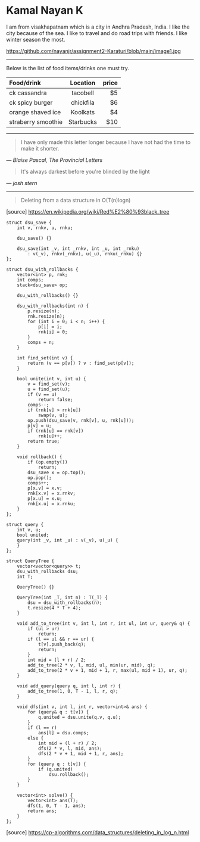 # Kamal Nayan K
I am from visakhapatnam which is a city in Andhra Pradesh, India. I like the city because of the sea. I like to travel and do road trips with friends. I like winter season the most.


https://github.com/nayanjr/assignment2-Karaturi/blob/main/image1.jpg


----------------------------------------------------------------------------------

Below is the list of food items/drinks one must try.

| Food/drink      | Location    | price    |
| :---            |    :----:   |          ---: |
| ck cassandra          | tacobell       | $5   |
| ck spicy burger       | chickfila        | $6     |
| orange shaved ice       | Koolkats        | $4     |
|straberry smoothie       | Starbucks        | $10   |


--------------------------------------------------------------------------------

>I have only made this letter longer because I have not had the time to make it shorter.

*― Blaise Pascal, The Provincial Letters*


>It's always darkest before you're blinded by the light

*― josh stern*

------------------------------------------------------------------

>Deleting from a data structure in O(T(n)logn)

[source] https://en.wikipedia.org/wiki/Red%E2%80%93black_tree

```
struct dsu_save {
    int v, rnkv, u, rnku;

    dsu_save() {}

    dsu_save(int _v, int _rnkv, int _u, int _rnku)
        : v(_v), rnkv(_rnkv), u(_u), rnku(_rnku) {}
};

struct dsu_with_rollbacks {
    vector<int> p, rnk;
    int comps;
    stack<dsu_save> op;

    dsu_with_rollbacks() {}

    dsu_with_rollbacks(int n) {
        p.resize(n);
        rnk.resize(n);
        for (int i = 0; i < n; i++) {
            p[i] = i;
            rnk[i] = 0;
        }
        comps = n;
    }

    int find_set(int v) {
        return (v == p[v]) ? v : find_set(p[v]);
    }

    bool unite(int v, int u) {
        v = find_set(v);
        u = find_set(u);
        if (v == u)
            return false;
        comps--;
        if (rnk[v] > rnk[u])
            swap(v, u);
        op.push(dsu_save(v, rnk[v], u, rnk[u]));
        p[v] = u;
        if (rnk[u] == rnk[v])
            rnk[u]++;
        return true;
    }

    void rollback() {
        if (op.empty())
            return;
        dsu_save x = op.top();
        op.pop();
        comps++;
        p[x.v] = x.v;
        rnk[x.v] = x.rnkv;
        p[x.u] = x.u;
        rnk[x.u] = x.rnku;
    }
};

struct query {
    int v, u;
    bool united;
    query(int _v, int _u) : v(_v), u(_u) {
    }
};

struct QueryTree {
    vector<vector<query>> t;
    dsu_with_rollbacks dsu;
    int T;

    QueryTree() {}

    QueryTree(int _T, int n) : T(_T) {
        dsu = dsu_with_rollbacks(n);
        t.resize(4 * T + 4);
    }

    void add_to_tree(int v, int l, int r, int ul, int ur, query& q) {
        if (ul > ur)
            return;
        if (l == ul && r == ur) {
            t[v].push_back(q);
            return;
        }
        int mid = (l + r) / 2;
        add_to_tree(2 * v, l, mid, ul, min(ur, mid), q);
        add_to_tree(2 * v + 1, mid + 1, r, max(ul, mid + 1), ur, q);
    }

    void add_query(query q, int l, int r) {
        add_to_tree(1, 0, T - 1, l, r, q);
    }

    void dfs(int v, int l, int r, vector<int>& ans) {
        for (query& q : t[v]) {
            q.united = dsu.unite(q.v, q.u);
        }
        if (l == r)
            ans[l] = dsu.comps;
        else {
            int mid = (l + r) / 2;
            dfs(2 * v, l, mid, ans);
            dfs(2 * v + 1, mid + 1, r, ans);
        }
        for (query q : t[v]) {
            if (q.united)
                dsu.rollback();
        }
    }

    vector<int> solve() {
        vector<int> ans(T);
        dfs(1, 0, T - 1, ans);
        return ans;
    }
};
```

[source] https://cp-algorithms.com/data_structures/deleting_in_log_n.html


